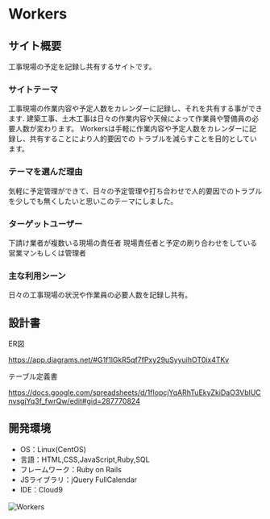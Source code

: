 # Workers

## サイト概要
工事現場の予定を記録し共有するサイトです。

### サイトテーマ
工事現場の作業内容や予定人数をカレンダーに記録し、それを共有する事ができます.
建築工事、土木工事は日々の作業内容や天候によって作業員や警備員の必要人数が変わります。
Workersは手軽に作業内容や予定人数をカレンダーに記録し、共有することにより人的要因での
トラブルを減らすことを目的としています。

### テーマを選んだ理由
気軽に予定管理ができて、日々の予定管理や打ち合わせで人的要因でのトラブルを少しでも無くしたいと思いこのテーマにしました。

### ターゲットユーザー
下請け業者が複数いる現場の責任者
現場責任者と予定の刷り合わせをしている営業マンもしくは管理者

### 主な利用シーン
日々の工事現場の状況や作業員の必要人数を記録し共有。

## 設計書

ER図

https://app.diagrams.net/#G1f1lGkR5qf7fPxy29uSyyuihOT0ix4TKv

テーブル定義書

https://docs.google.com/spreadsheets/d/1fIopcjYqARhTuEkyZkiDaO3VblUCnvsgjYq3f_fwrQw/edit#gid=287770824

## 開発環境
- OS：Linux(CentOS)
- 言語：HTML,CSS,JavaScript,Ruby,SQL
- フレームワーク：Ruby on Rails
- JSライブラリ：jQuery FullCalendar
- IDE：Cloud9

![Workers](https://user-images.githubusercontent.com/86566390/176180677-4bae5f46-7cc6-4ce6-b5d3-6a5b7a7294a8.jpeg)　
